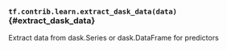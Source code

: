 ### `tf.contrib.learn.extract_dask_data(data)` {#extract_dask_data}

Extract data from dask.Series or dask.DataFrame for predictors

